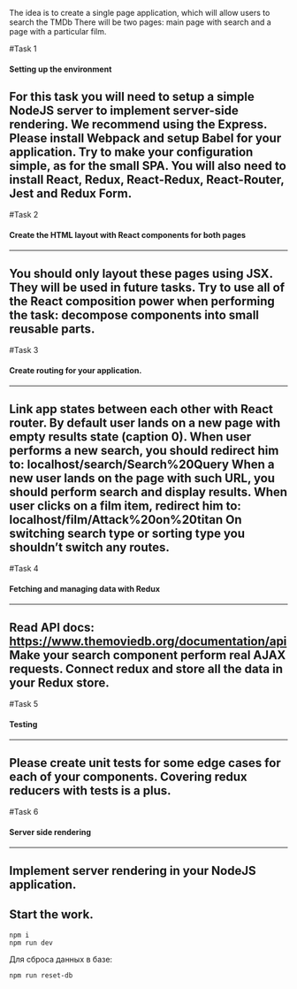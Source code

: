 The idea is to create a single page application, which will allow users to search the TMDb
There will be two pages: main page with search and a page with a particular film.

#Task 1
#### Setting up the environment
For this task you will need to setup a simple NodeJS server to implement
server-side rendering. We recommend using the Express.
Please install Webpack and setup Babel for your application.
Try to make your configuration simple, as for the small SPA.
You will also need to install React, Redux, React-Redux, React-Router, Jest
and Redux Form.
---

#Task 2
#### Create the HTML layout with React components for both pages
---
You should only layout these pages using JSX. They will be used in future
tasks.
Try to use all of the React composition power when performing the task:
decompose components into small reusable parts.
---

#Task 3
#### Create routing for your application.
---
Link app states between each other with React router.
By default user lands on a new page with empty results state (caption 0).
When user performs a new search, you should redirect him to:
localhost/search/Search%20Query
When a new user lands on the page with such URL, you should perform
search and display results.
When user clicks on a film item, redirect him to:
localhost/film/Attack%20on%20titan
On switching search type or sorting type you shouldn’t switch any routes.
---

#Task 4
#### Fetching and managing data with Redux
---
Read  API docs:
https://www.themoviedb.org/documentation/api
Make your search component perform real AJAX requests.
Connect redux and store all the data in your Redux store.
---
#Task 5
#### Testing
---
Please create unit tests for some edge cases for each of your components.
Covering redux reducers with tests is a plus.
---

#Task 6
#### Server side rendering
---
Implement server rendering in your NodeJS application.
---
## Start the work.
```
npm i
npm run dev
```

Для сброса данных в базе:
```
npm run reset-db
```

